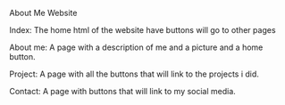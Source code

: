 About Me Website

Index: The home html of the website have buttons will go to other pages

About me: A page with a description of me and a picture and a home button. 

Project: A page with all the buttons that will link to the projects i did. 

Contact: A page with buttons that will link to my social media. 
